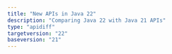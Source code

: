 ```yaml
---
title: "New APIs in Java 22"
description: "Comparing Java 22 with Java 21 APIs"
type: "apidiff"
targetversion: "22"
baseversion: "21"
---
```

